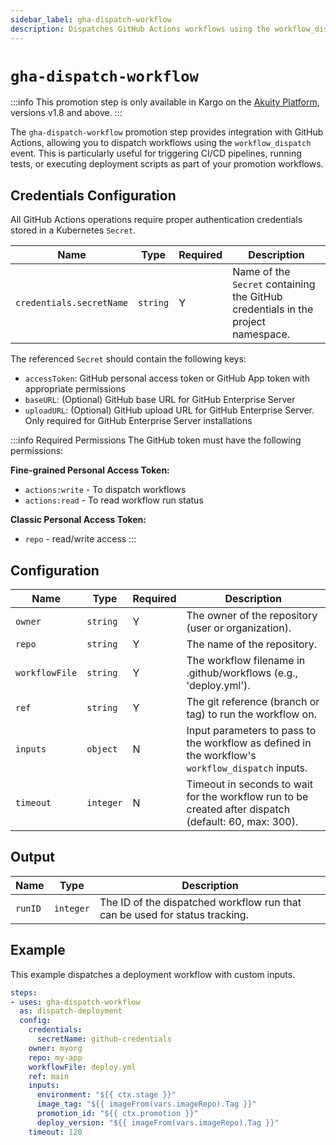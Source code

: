 ```yaml
---
sidebar_label: gha-dispatch-workflow
description: Dispatches GitHub Actions workflows using the workflow_dispatch event.
---
```


<span class="tag professional"></span>
<span class="tag beta"></span>
# `gha-dispatch-workflow`

:::info
This promotion step is only available in Kargo on the [Akuity Platform](https://akuity.io/akuity-platform), versions v1.8 and above.
:::

The `gha-dispatch-workflow` promotion step provides integration with GitHub Actions, allowing you to dispatch workflows using the `workflow_dispatch` event. This is particularly useful for triggering CI/CD pipelines, running tests, or executing deployment scripts as part of your promotion workflows.

## Credentials Configuration

All GitHub Actions operations require proper authentication credentials stored in a Kubernetes `Secret`.

| Name                       | Type     | Required | Description                                                                          |
|----------------------------|----------|----------|--------------------------------------------------------------------------------------|
| `credentials.secretName`   | `string` | Y        | Name of the `Secret` containing the GitHub credentials in the project namespace.     |

The referenced `Secret` should contain the following keys:

- `accessToken`: GitHub personal access token or GitHub App token with appropriate permissions
- `baseURL`: (Optional) GitHub base URL for GitHub Enterprise Server
- `uploadURL`: (Optional) GitHub upload URL for GitHub Enterprise Server. Only required for GitHub Enterprise Server installations

:::info Required Permissions
The GitHub token must have the following permissions:

**Fine-grained Personal Access Token:**
- `actions:write` - To dispatch workflows
- `actions:read` - To read workflow run status

**Classic Personal Access Token:**
- `repo` - read/write access
:::

## Configuration

| Name            | Type      | Required | Description                                                                                                 |
|-----------------|-----------|----------|-------------------------------------------------------------------------------------------------------------|
| `owner`         | `string`  | Y        | The owner of the repository (user or organization).                                                         |
| `repo`          | `string`  | Y        | The name of the repository.                                                                                 |
| `workflowFile`  | `string`  | Y        | The workflow filename in .github/workflows (e.g., 'deploy.yml').                                                                |
| `ref`           | `string`  | Y        | The git reference (branch or tag) to run the workflow on.                                                  |
| `inputs`        | `object`  | N        | Input parameters to pass to the workflow as defined in the workflow's `workflow_dispatch` inputs.          |
| `timeout`       | `integer` | N        | Timeout in seconds to wait for the workflow run to be created after dispatch (default: 60, max: 300).     |

## Output

| Name    | Type      | Description                                                               |
|---------|-----------|---------------------------------------------------------------------------|
| `runID` | `integer` | The ID of the dispatched workflow run that can be used for status tracking. |

## Example

This example dispatches a deployment workflow with custom inputs.

```yaml
steps:
- uses: gha-dispatch-workflow
  as: dispatch-deployment
  config:
    credentials:
      secretName: github-credentials
    owner: myorg
    repo: my-app
    workflowFile: deploy.yml
    ref: main
    inputs:
      environment: "${{ ctx.stage }}"
      image_tag: "${{ imageFrom(vars.imageRepo).Tag }}"
      promotion_id: "${{ ctx.promotion }}"
      deploy_version: "${{ imageFrom(vars.imageRepo).Tag }}"
    timeout: 120
```
